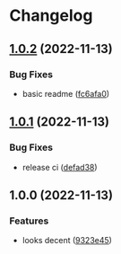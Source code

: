 # Changelog

## [1.0.2](https://github.com/artmizu/nuxt-yandex-metrika/compare/v1.0.1...v1.0.2) (2022-11-13)


### Bug Fixes

* basic readme ([fc6afa0](https://github.com/artmizu/nuxt-yandex-metrika/commit/fc6afa018263be4c6c6b23201eed006e66be4334))

## [1.0.1](https://github.com/artmizu/nuxt-yandex-metrika/compare/v1.0.0...v1.0.1) (2022-11-13)


### Bug Fixes

* release ci ([defad38](https://github.com/artmizu/nuxt-yandex-metrika/commit/defad38aac422496338cccb26ddd92c215949e48))

## 1.0.0 (2022-11-13)


### Features

* looks decent ([9323e45](https://github.com/artmizu/nuxt-yandex-metrika/commit/9323e4574eef4071929543f9a205c39c55eb6f76))
